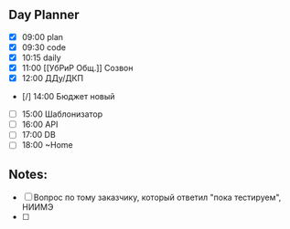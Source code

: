 ## Day Planner
- [x] 09:00 plan
- [x] 09:30 code
- [x] 10:15 daily
- [x] 11:00 [[УбРиР Общ.]] Созвон
- [x] 12:00 ДДу/ДКП
- [/] 14:00 Бюджет новый 
- [ ] 15:00 Шаблонизатор
- [ ] 16:00 API
- [ ] 17:00 DB
- [ ] 18:00 ~Home
## Notes:
- [ ] Вопрос по тому заказчику, который ответил "пока тестируем", НИИМЭ 
- [ ] 